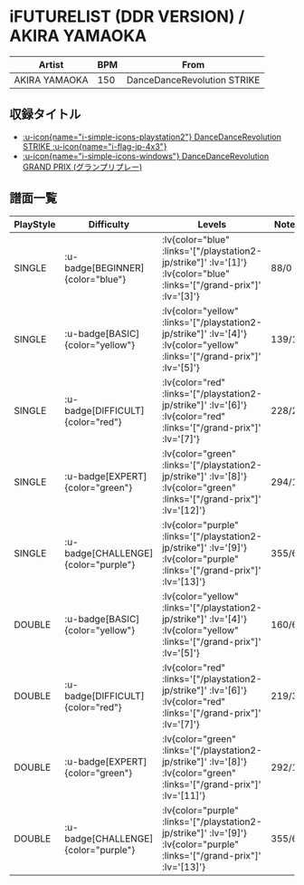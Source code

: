 # iFUTURELIST (DDR VERSION) / AKIRA YAMAOKA

|Artist|BPM|From|
|------|---|----|
|AKIRA YAMAOKA|150|DanceDanceRevolution STRIKE|

## 収録タイトル

- [ :u-icon{name="i-simple-icons-playstation2"} DanceDanceRevolution STRIKE :u-icon{name="i-flag-jp-4x3"} ](/playstation2-jp/strike)
- [ :u-icon{name="i-simple-icons-windows"} DanceDanceRevolution GRAND PRIX (グランプリプレー)](/grand-prix)

## 譜面一覧

|PlayStyle|Difficulty|Levels|Notes|Movie|
|---------|----------|------|-----|-----|
|SINGLE| :u-badge[BEGINNER]{color="blue"} | :lv{color="blue" :links='["/playstation2-jp/strike"]' :lv='[1]'}  :lv{color="blue" :links='["/grand-prix"]' :lv='[3]'} |88/0||
|SINGLE| :u-badge[BASIC]{color="yellow"} | :lv{color="yellow" :links='["/playstation2-jp/strike"]' :lv='[4]'}  :lv{color="yellow" :links='["/grand-prix"]' :lv='[5]'} |139/10||
|SINGLE| :u-badge[DIFFICULT]{color="red"} | :lv{color="red" :links='["/playstation2-jp/strike"]' :lv='[6]'}  :lv{color="red" :links='["/grand-prix"]' :lv='[7]'} |228/29||
|SINGLE| :u-badge[EXPERT]{color="green"} | :lv{color="green" :links='["/playstation2-jp/strike"]' :lv='[8]'}  :lv{color="green" :links='["/grand-prix"]' :lv='[12]'} |294/10||
|SINGLE| :u-badge[CHALLENGE]{color="purple"} | :lv{color="purple" :links='["/playstation2-jp/strike"]' :lv='[9]'}  :lv{color="purple" :links='["/grand-prix"]' :lv='[13]'} |355/6||
|DOUBLE| :u-badge[BASIC]{color="yellow"} | :lv{color="yellow" :links='["/playstation2-jp/strike"]' :lv='[4]'}  :lv{color="yellow" :links='["/grand-prix"]' :lv='[5]'} |160/6||
|DOUBLE| :u-badge[DIFFICULT]{color="red"} | :lv{color="red" :links='["/playstation2-jp/strike"]' :lv='[6]'}  :lv{color="red" :links='["/grand-prix"]' :lv='[7]'} |219/33||
|DOUBLE| :u-badge[EXPERT]{color="green"} | :lv{color="green" :links='["/playstation2-jp/strike"]' :lv='[8]'}  :lv{color="green" :links='["/grand-prix"]' :lv='[11]'} |292/10||
|DOUBLE| :u-badge[CHALLENGE]{color="purple"} | :lv{color="purple" :links='["/playstation2-jp/strike"]' :lv='[9]'}  :lv{color="purple" :links='["/grand-prix"]' :lv='[13]'} |355/6||
